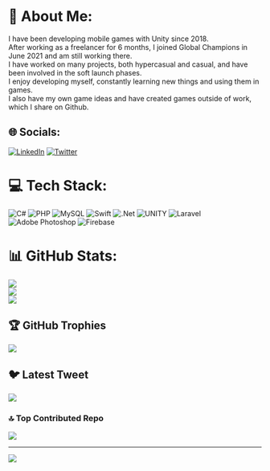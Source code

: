 # 💫 About Me:
I have been developing mobile games with Unity since 2018. <br>After working as a freelancer for 6 months, I joined Global Champions in June 2021 and am still working there.<br>I have worked on many projects, both hypercasual and casual, and have been involved in the soft launch phases. <br>I enjoy developing myself, constantly learning new things and using them in games. <br>I also have my own game ideas and have created games outside of work, which I share on Github.


## 🌐 Socials:
[![LinkedIn](https://img.shields.io/badge/LinkedIn-%230077B5.svg?logo=linkedin&logoColor=white)](www.linkedin.com/in/hakan-turkmen) [![Twitter](https://img.shields.io/badge/Twitter-%231DA1F2.svg?logo=Twitter&logoColor=white)](https://twitter.com/https://twitter.com/hakannturkmenn) 

# 💻 Tech Stack:
![C#](https://img.shields.io/badge/c%23-%23239120.svg?style=for-the-badge&logo=c-sharp&logoColor=white) ![PHP](https://img.shields.io/badge/php-%23777BB4.svg?style=for-the-badge&logo=php&logoColor=white) ![MySQL](https://img.shields.io/badge/mysql-%2300f.svg?style=for-the-badge&logo=mysql&logoColor=white) ![Swift](https://img.shields.io/badge/swift-F54A2A?style=for-the-badge&logo=swift&logoColor=white) ![.Net](https://img.shields.io/badge/.NET-5C2D91?style=for-the-badge&logo=.net&logoColor=white) ![UNITY](https://img.shields.io/badge/Unity-%2320232a.svg?style=for-the-badge&logo=unity&logoColor=white) ![Laravel](https://img.shields.io/badge/laravel-%23FF2D20.svg?style=for-the-badge&logo=laravel&logoColor=white) ![Adobe Photoshop](https://img.shields.io/badge/adobephotoshop-%2331A8FF.svg?style=for-the-badge&logo=adobephotoshop&logoColor=white) ![Firebase](https://img.shields.io/badge/firebase-%23039BE5.svg?style=for-the-badge&logo=firebase)
# 📊 GitHub Stats:
![](https://github-readme-stats.vercel.app/api?username=hakantrkmn&theme=dark&hide_border=false&include_all_commits=true&count_private=true)<br/>
![](https://github-readme-streak-stats.herokuapp.com/?user=hakantrkmn&theme=dark&hide_border=false)<br/>
![](https://github-readme-stats.vercel.app/api/top-langs/?username=hakantrkmn&theme=dark&hide_border=false&include_all_commits=true&count_private=true&layout=compact)

## 🏆 GitHub Trophies
![](https://github-profile-trophy.vercel.app/?username=hakantrkmn&theme=radical&no-frame=false&no-bg=false&margin-w=4)

## 🐦 Latest Tweet
[![](https://gtce.itsvg.in/api?username=https://twitter.com/hakannturkmenn)](https://github.com/VishwaGauravIn/github-twitter-card-embed)

### 🔝 Top Contributed Repo
![](https://github-contributor-stats.vercel.app/api?username=hakantrkmn&limit=5&theme=dark&combine_all_yearly_contributions=true)

---
[![](https://visitcount.itsvg.in/api?id=hakantrkmn&icon=0&color=0)](https://visitcount.itsvg.in)

<!-- Proudly created with GPRM ( https://gprm.itsvg.in ) -->
